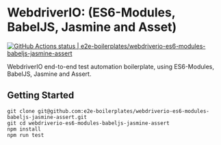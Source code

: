 # WebdriverIO: (ES6-Modules, BabelJS, Jasmine and Asset)

[![GitHub Actions status | e2e-boilerplates/webdriverio-es6-modules-babeljs-jasmine-assert](https://github.com/e2e-boilerplates/webdriverio-es6-modules-babeljs-jasmine-assert/workflows/webdriverio-es6-modules-babeljs-jasmine-assert/badge.svg)](https://github.com/e2e-boilerplates/webdriverio-es6-modules-babeljs-jasmine-assert/actions?workflow=webdriverio-es6-modules-babeljs-jasmine-assert)

WebdriverIO end-to-end test automation boilerplate, using ES6-Modules, BabelJS, Jasmine and Assert.

## Getting Started

    git clone git@github.com:e2e-boilerplates/webdriverio-es6-modules-babeljs-jasmine-assert.git
    git cd webdriverio-es6-modules-babeljs-jasmine-assert
    npm install
    npm run test
